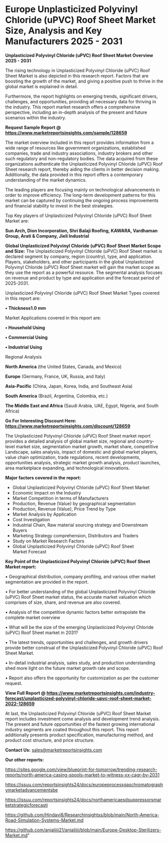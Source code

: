 # Europe Unplasticized Polyvinyl Chloride (uPVC) Roof Sheet Market Size, Analysis and Key Manufacturers 2025 - 2031

<Strong> Unplasticized Polyvinyl Chloride (uPVC) Roof Sheet Market Overview 2025 - 2031</strong>

The rising technology in Unplasticized Polyvinyl Chloride (uPVC) Roof Sheet Market is also depicted in this research report. Factors that are boosting the growth of the market, and giving a positive push to thrive in the global market is explained in detail.

Furthermore, the report highlights on emerging trends, significant drivers, challenges, and opportunities, providing all necessary data for thriving in the industry. This report market research offers a comprehensive perspective, including an in-depth analysis of the present and future scenarios within the industry.

<strong>Request Sample Report @ <a href=https://www.marketreportsinsights.com/sample/128659>https://www.marketreportsinsights.com/sample/128659</a></strong>

The market overview included in this report provides information from a wide range of resources like government organizations, established companies, trade and industry associations, industry brokers and other such regulatory and non-regulatory bodies. The data acquired from these organizations authenticate the Unplasticized Polyvinyl Chloride (uPVC) Roof Sheet research report, thereby aiding the clients in better decision making. Additionally, the data provided in this report offers a contemporary understanding of the market dynamics.

The leading players are focusing mainly on technological advancements in order to improve efficiency. The long-term development patterns for this market can be captured by continuing the ongoing process improvements and financial stability to invest in the best strategies.

Top Key players of Unplasticized Polyvinyl Chloride (uPVC) Roof Sheet Market are:

<strong>Sun Arch, Dion Incorporation, Shri Balaji Roofing, KAWARA, Vardhaman Group, Arati & Company, Jieli Industrial</strong>

<strong><b>Global Unplasticized Polyvinyl Chloride (uPVC) Roof Sheet Market Scope and Size:</b></strong>
The Unplasticized Polyvinyl Chloride (uPVC) Roof Sheet market is declared segment by company, region (country), type, and application. Players, stakeholders, and other participants in the global Unplasticized Polyvinyl Chloride (uPVC) Roof Sheet market will gain the market scope as they use the report as a powerful resource. The segmental analysis focuses on revenue and product by type and application and the forecast period of 2025-2031.

Unplasticized Polyvinyl Chloride (uPVC) Roof Sheet Market Types covered in this report are:

<strong>• Thickness1.0 mm</strong>

Market Applications covered in this report are:

<strong>• Household Using

• Commercial Using

• Industrial Using</strong> 

Regional Analysis

<strong>North America</strong> (the United States, Canada, and Mexico)

<strong>Europe</strong> (Germany, France, UK, Russia, and Italy)

<strong>Asia-Pacific</strong> (China, Japan, Korea, India, and Southeast Asia)

<strong>South America</strong> (Brazil, Argentina, Colombia, etc.)

<strong>The Middle East and Africa</strong> (Saudi Arabia, UAE, Egypt, Nigeria, and South Africa)

<strong>Go For Interesting Discount Here: <a href=https://www.marketreportsinsights.com/discount/128659>https://www.marketreportsinsights.com/discount/128659</a></strong>

The Unplasticized Polyvinyl Chloride (uPVC) Roof Sheet market report provides a detailed analysis of global market size, regional and country-level market size, segmentation market growth, market share, competitive Landscape, sales analysis, impact of domestic and global market players, value chain optimization, trade regulations, recent developments, opportunities analysis, strategic market growth analysis, product launches, area marketplace expanding, and technological innovations.

<strong><b>Major factors covered in the report:</b></strong>
<ul>
  <li>Global Unplasticized Polyvinyl Chloride (uPVC) Roof Sheet Market </li>
  <li>Economic Impact on the Industry</li>
  <li>Market Competition in terms of Manufacturers</li>
  <li>Production, Revenue (Value) by geographical segmentation</li>
  <li>Production, Revenue (Value), Price Trend by Type</li>
  <li>Market Analysis by Application</li>
  <li>Cost Investigation</li>
  <li>Industrial Chain, Raw material sourcing strategy and Downstream Buyers</li>
  <li>Marketing Strategy comprehension, Distributors and Traders</li>
  <li>Study on Market Research Factors</li>
  <li>Global Unplasticized Polyvinyl Chloride (uPVC) Roof Sheet Market Forecast</li>
</ul>

<strong><b>Key Point of the Unplasticized Polyvinyl Chloride (uPVC) Roof Sheet Market report:</b></strong>

• Geographical distribution, company profiling, and various other market segmentation are provided in the report.

• For better understanding of the global Unplasticized Polyvinyl Chloride (uPVC) Roof Sheet market status, the accurate market valuation which comprises of size, share, and revenue are also covered.

• Analysis of the competitive dynamic factors better extrapolate the complete market overview

• What will be the size of the emerging Unplasticized Polyvinyl Chloride (uPVC) Roof Sheet market in 2031?

• The latest trends, opportunities and challenges, and growth drivers provide better construal of the Unplasticized Polyvinyl Chloride (uPVC) Roof Sheet Market.

• In-detail industrial analysis, sales study, and production understanding shed more light on the future market growth rate and scope.

• Report also offers the opportunity for customization as per the customer request.

<strong><b>View Full Report @ <a href=https://www.marketreportsinsights.com/industry-forecast/unplasticized-polyvinyl-chloride-upvc-roof-sheet-market-2022-128659>https://www.marketreportsinsights.com/industry-forecast/unplasticized-polyvinyl-chloride-upvc-roof-sheet-market-2022-128659</a></b></strong>


At last, the Unplasticized Polyvinyl Chloride (uPVC) Roof Sheet Market report includes investment come analysis and development trend analysis. The present and future opportunities of the fastest growing international industry segments are coated throughout this report. This report additionally presents product specification, manufacturing method, and product cost structure, and price structure.

<strong>Contact Us:</strong>
sales@marketreportsinsights.com

<strong>Our other reports:</strong>

<a href=https://sites.google.com/view/blueprint-for-tomorrow/trending-research-reports/north-america-casing-spools-market-to-witness-xx-cagr-by-2031>https://sites.google.com/view/blueprint-for-tomorrow/trending-research-reports/north-america-casing-spools-market-to-witness-xx-cagr-by-2031</a>

<a href=https://issuu.com/reportsinsights24/docs/europeprocessgaschromatographymarketadvancementsbe>https://issuu.com/reportsinsights24/docs/europeprocessgaschromatographymarketadvancementsbe</a>

<a href=https://issuu.com/reportsinsights24/docs/northamericaesdsuppressorsmarketstrategicforecasti>https://issuu.com/reportsinsights24/docs/northamericaesdsuppressorsmarketstrategicforecasti</a>

<a href=https://github.com/Hindavi8/Researchinsightss/blob/main/North-America-Road-Simulation-Systems-Market.md>https://github.com/Hindavi8/Researchinsightss/blob/main/North-America-Road-Simulation-Systems-Market.md</a>

<a href=https://github.com/anjaliiii21/anjaliiii/blob/main/Europe-Desktop-Sterilizers-Market.md>https://github.com/anjaliiii21/anjaliiii/blob/main/Europe-Desktop-Sterilizers-Market.md</a>"
